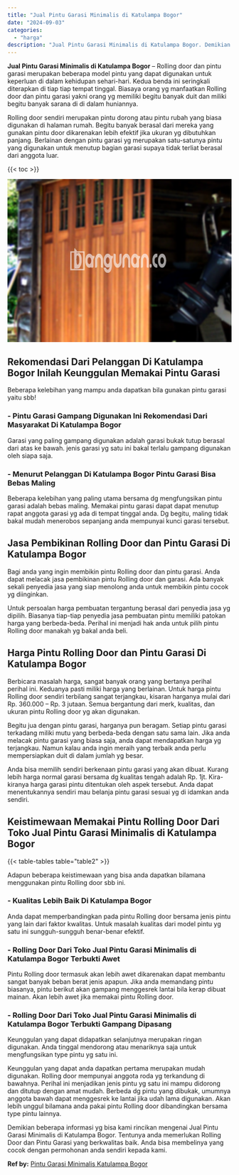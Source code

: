 ```yaml
---
title: "Jual Pintu Garasi Minimalis di Katulampa Bogor"
date: "2024-09-03"
categories: 
  - "harga"
description: "Jual Pintu Garasi Minimalis di Katulampa Bogor. Demikian beberapa informasi yg bisa kami rincikan mengenai Jual Pintu Garasi Minimalis di Katulampa Bogor. Te..."
---
```


**Jual Pintu Garasi Minimalis di Katulampa Bogor** – Rolling door dan pintu garasi merupakan beberapa model pintu yang dapat digunakan untuk keperluan di dalam kehidupan sehari-hari. Kedua benda ini seringkali diterapkan di tiap tiap tempat tinggal. Biasaya orang yg manfaatkan Rolling door dan pintu garasi yakni orang yg memiliki begitu banyak duit dan miliki begitu banyak sarana di di dalam huniannya.

Rolling door sendiri merupakan pintu dorong atau pintu rubah yang biasa digunakan di halaman rumah. Begitu banyak berasal dari mereka yang gunakan pintu door dikarenakan lebih efektif jika ukuran yg dibutuhkan panjang. Berlainan dengan pintu garasi yg merupakan satu-satunya pintu yang digunakan untuk menutup bagian garasi supaya tidak terliat berasal dari anggota luar.

{{< toc >}}

![Jual Pintu Garasi Minimalis di Katulampa Bogor](/images/pintu-garasi-39.png)

## Rekomendasi Dari Pelanggan Di Katulampa Bogor Inilah Keunggulan Memakai Pintu Garasi

Beberapa kelebihan yang mampu anda dapatkan bila gunakan pintu garasi yaitu sbb!

### \- Pintu Garasi Gampang Digunakan Ini Rekomendasi Dari Masyarakat Di Katulampa Bogor

Garasi yang paling gampang digunakan adalah garasi bukak tutup berasal dari atas ke bawah. jenis garasi yg satu ini bakal terlalu gampang digunakan oleh siapa saja.

### \- Menurut Pelanggan Di Katulampa Bogor Pintu Garasi Bisa Bebas Maling

Beberapa kelebihan yang paling utama bersama dg mengfungsikan pintu garasi adalah bebas maling. Memakai pintu garasi dapat dapat menutup rapat anggota garasi yg ada di tempat tinggal anda. Dg begitu, maling tidak bakal mudah menerobos sepanjang anda mempunyai kunci garasi tersebut.

## Jasa Pembikinan Rolling Door dan Pintu Garasi Di Katulampa Bogor

Bagi anda yang ingin membikin pintu Rolling door dan pintu garasi. Anda dapat melacak jasa pembikinan pintu Rolling door dan garasi. Ada banyak sekali penyedia jasa yang siap menolong anda untuk membikin pintu cocok yg diinginkan.

Untuk persoalan harga pembuatan tergantung berasal dari penyedia jasa yg dipilih. Biasanya tiap-tiap penyedia jasa pembuatan pintu memiliki patokan harga yang berbeda-beda. Perihal ini menjadi hak anda untuk pilih pintu Rolling door manakah yg bakal anda beli.

## Harga Pintu Rolling Door dan Pintu Garasi Di Katulampa Bogor

Berbicara masalah harga, sangat banyak orang yang bertanya perihal perihal ini. Keduanya pasti miliki harga yang berlainan. Untuk harga pintu Rolling door sendiri terbilang sangat terjangkau, kisaran harganya mulai dari Rp. 360.000 – Rp. 3 jutaan. Semua bergantung dari merk, kualitas, dan ukuran pintu Rolling door yg akan digunakan.

Begitu jua dengan pintu garasi, harganya pun beragam. Setiap pintu garasi terkadang miliki mutu yang berbeda-beda dengan satu sama lain. Jika anda melacak pintu garasi yang biasa saja, anda dapat mendapatkan harga yg terjangkau. Namun kalau anda ingin meraih yang terbaik anda perlu mempersiapkan duit di dalam jumlah yg besar.

Anda bisa memilih sendiri berkenaan pintu garasi yang akan dibuat. Kurang lebih harga normal garasi bersama dg kualitas tengah adalah Rp. 1jt. Kira-kiranya harga garasi pintu ditentukan oleh aspek tersebut. Anda dapat menentukannya sendiri mau belanja pintu garasi sesuai yg di idamkan anda sendiri.

## Keistimewaan Memakai Pintu Rolling Door Dari Toko Jual Pintu Garasi Minimalis di Katulampa Bogor

{{< table-tables table="table2" >}}

Adapun beberapa keistimewaan yang bisa anda dapatkan bilamana menggunakan pintu Rolling door sbb ini.

### \- Kualitas Lebih Baik Di Katulampa Bogor

Anda dapat memperbandingkan pada pintu Rolling door bersama jenis pintu yang lain dari faktor kwalitas. Untuk masalah kualitas dari model pintu yg satu ini sungguh-sungguh benar-benar efektif.

### \- Rolling Door Dari Toko Jual Pintu Garasi Minimalis di Katulampa Bogor Terbukti Awet

Pintu Rolling door termasuk akan lebih awet dikarenakan dapat membantu sangat banyak beban berat jenis apapun. Jika anda memandang pintu biasanya, pintu berikut akan gampang menggesrek lantai bila kerap dibuat mainan. Akan lebih awet jika memakai pintu Rolling door.

### \- Rolling Door Dari Toko Jual Pintu Garasi Minimalis di Katulampa Bogor Terbukti Gampang Dipasang

Keunggulan yang dapat didapatkan selanjutnya merupakan ringan digunakan. Anda tinggal mendorong atau menariknya saja untuk mengfungsikan type pintu yg satu ini.

Keunggulan yang dapat anda dapatkan pertama merupakan mudah digunakan. Rolling door mempunyai anggota roda yg terkandung di bawahnya. Perihal ini menjadikan jenis pintu yg satu ini mampu didorong dan ditutup dengan amat mudah. Berbeda dg pintu yang dibukak, umumnya anggota bawah dapat menggesrek ke lantai jika udah lama digunakan. Akan lebih unggul bilamana anda pakai pintu Rolling door dibandingkan bersama type pintu lainnya.

Demikian beberapa informasi yg bisa kami rincikan mengenai Jual Pintu Garasi Minimalis di Katulampa Bogor. Tentunya anda memerlukan Rolling Door dan Pintu Garasi yang berkwalitas baik. Anda bisa membelinya yang cocok dengan permohonan anda sendiri kepada kami.

**Ref by:** [Pintu Garasi Minimalis Katulampa Bogor](https://id.wikipedia.org/wiki/Pintu)
